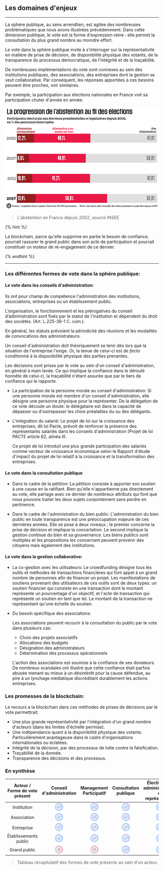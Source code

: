 ## Les domaines d'enjeux
---

La sphère publique, au sens arrendtien, est agitée des nombreuses problématiques que nous avons illustrées précédemment. Dans cette dimension publique, le vote est la forme d'expression reine : elle permet la consultation du plus grand nombre au moindre effort. 

Le vote dans la sphère publique invite à s'interroger sur la représentativité en matière de prise de décision, de disponibilité physique des votants, de la transparence du processus démocratique, de l'intégrité et de la traçabilité. 

De nombreuses implémentations du vote sont connexes au sein des institutions publiques, des associations, des entreprises dont la gestion se veut collaborative. Par conséquent, les réponses apportées à ces besoins peuvent être proches, voir similaires.

Par exemple, la participation aux élections nationales en France voit sa participation chuter d'année en année: 

![](../../images/abstention-france.png)
>
> L'abstention en France depuis 2002, source INSEE

{% hint %}

La blockchain, parce qu'elle supprime en partie le besoin de confiance, pourrait rassurer le grand public dans son acte de participation et pourrait constituer un moteur de ré-engagement de ce dernier.

{% endhint %}

---

### Les différentes formes de vote dans la sphère publique: 

#### Le vote dans les conseils d'administration:

Ils ont pour champ de compétence l'administration des institutions, associations, entreprises ou un établissement public.

L’organisation, le fonctionnement et les prérogatives du conseil d’administration sont fixés par le statut de l'institution et dépendent du droit des sociétés. (Art. L.225-36-1 C. com.).

En général, les statuts prévoient la périodicité des réunions et les modalités de convocations des administrateurs. 

Un conseil d'administration doit théoriquement se tenir dès lors que la situation de l'entreprise l'exige. Or, la tenue de celui-ci est _*de facto*_ conditionné à la disponibilité physique des parties prenantes.  

Les décisions sont prises par le vote au sein d'un conseil d'administration, en général à main levée. Ce qui implique la confiance dans le déroulé honnête de celui-ci, la traçabilité n'étant assurée que par le tiers de confiance qui le rapporte. 

* La participation de la personne morale au conseil d'administration:
    Si une personne morale est membre d'un conseil d'administration, elle désigne une personne physique pour la représenter. De la délégation de ce vote découle un doute: le délégataire est dans la capacité de dépasser ou d'outrepasser les choix préalables du ou des délégants.

* L'intégration du salarié: 
    Le projet de loi sur la croissance des entreprises, dit loi Pacte, prévoit de renforcer la présence des représentants salariés dans les conseils d'administration (Projet de loi PACTE article 62, alinéa II). 
    
   Ce projet de loi introduit une plus grande participation des salariés comme vecteur de croissance économique selon le Rapport d'étude d'impact du projet de loi relatif à la croissance et la transformation des entreprises.
    
#### Le vote dans la consultation publique

* Dans le cadre de la pétition: La pétition consiste à apporter son soutien à une cause en la ratifiant. Bien qu'elle n'appartienne pas directement au vote, elle partage avec ce dernier de nombreux attributs qui font que nous pouvons traiter les deux sujets conjointement sans perdre en pertinence.

* Dans le cadre de l'administration du bien public: L'administration du bien public en toute transparence est une préoccupation majeure de ces dernières années. Elle se pose à deux niveaux ; le premier concerne la prise de décision  et implique la concertation. Le second implique la gestion continue du bien et sa gouvernance. Les biens publics sont multiples et les propositions les concernant peuvent provenir des citoyens mais également des institutions.

#### Le vote dans la gestion collaborative:

* La co-gestion avec les utilisateurs: 
    Le crowdfunding désigne tous les outils et méthodes de transactions financières qui font appel à   un grand nombre de personnes afin de financer un projet. Les manifestations de soutiens provenant des utilisateurs de ces outils sont de deux types: un soutien financier qui consiste en une transaction dont le montant représente un pourcentage d'un objectif, et l'acte de transaction qui représente un soutien en tant que tel. Le montant de la transaction ne représentant qu'une échelle du soutien.

* Du besoin spécifique des associations:

    Les associations peuvent recourir à la consultation du public par le vote dans plusieurs cas: 
    * Choix des projets associatifs
    * Allocations des budgets
    * Désignation des administrateurs
    * Détermination des processus opérationnels
    
    L'action des associations est soumise à la confiance de ses donateurs. De nombreux scandales ont illustré que cette confiance était parfois abusée menant au mieux à un désintérêt pour la cause défendue, au pire à un lynchage médiatique discréditant durablement les actions entreprises.

### Les promesses de la blockchain: 

Le recours a la blockchain dans ces méthodes de prises de décisions par le vote permettrait:
* Une plus grande représentativité par l'intégration d'un grand nombre d'acteurs (dans les limites d'échelle permise).
* Une indépendance quant à la disponibilité physique des votants. Particulièrement avantageuse dans le cadre d'organisations internationales ou éclatées.
* Intégrité de la décision, par des processus de lutte contre la falsification.
* Traçabilité de la donnée.
* Transparence des décisions et des processus.

### En synthèse

| Acteur / Forme de vote présent | Conseil d'administration | Management Participatif |  Consultation publique | Élection des administrateurs et représentants | 
|:------:|:------------------------:|:-----------------------:|:----------------------:|:--------------------------------------------:|
| Institution | ![Oui](../../images/icons/yes.png) | ![Oui](../../images/icons/yes.png) | ![Oui](../../images/icons/yes.png) | ![Oui](../../images/icons/yes.png) |
| Association | ![Oui](../../images/icons/yes.png) | ![Oui](../../images/icons/yes.png) | ![Oui](../../images/icons/yes.png) | ![Oui](../../images/icons/yes.png) | 
| Entreprise | ![Oui](../../images/icons/yes.png) | ![Oui](../../images/icons/yes.png) | ![Oui](../../images/icons/yes.png) | ![Oui](../../images/icons/yes.png) | 
| Établissements public | ![Oui](../../images/icons/yes.png) | ![Oui](../../images/icons/yes.png) | ![Oui](../../images/icons/yes.png) | ![Oui](../../images/icons/yes.png) | 
| Grand public | ![Non](../../images/icons/no.png) | ![Non](../../images/icons/no.png) | ![Oui](../../images/icons/yes.png) | ![Oui](../../images/icons/yes.png) | 

> Tableau récapitulatif des formes de vote présents au sein d'un acteur.